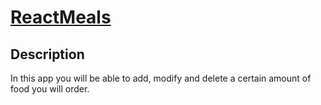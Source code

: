 # [ReactMeals](https://isaias-tech.github.io/food-order-v2/)

## Description

In this app you will be able to add, modify and delete a certain amount of food you will order.
